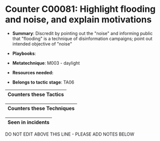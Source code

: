 # Counter C00081: Highlight flooding and noise, and explain motivations

* **Summary**: Discredit by pointing out the "noise" and informing public that "flooding" is a technique of disinformation campaigns; point out intended objective of "noise"

* **Playbooks**: 

* **Metatechnique**: M003 - daylight

* **Resources needed:** 

* **Belongs to tactic stage**: TA06


| Counters these Tactics |
| ---------------------- |



| Counters these Techniques |
| ------------------------- |



| Seen in incidents |
| ----------------- |


DO NOT EDIT ABOVE THIS LINE - PLEASE ADD NOTES BELOW
